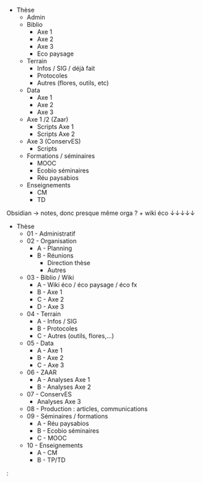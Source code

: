 
- Thèse
	- Admin
	- Biblio
		- Axe 1
		- Axe 2
		- Axe 3
		- Eco paysage
	- Terrain
		- Infos / SIG / déjà fait
		- Protocoles
		- Autres (flores, outils, etc)
	- Data
		- Axe 1
		- Axe 2
		- Axe 3
	- Axe 1 /2 (Zaar)
		- Scripts Axe 1
		- Scripts Axe 2
	- Axe 3 (ConservES)
		- Scripts
	- Formations / séminaires
		- MOOC
		- Ecobio séminaires 
		- Réu paysabios
	- Enseignements
		- CM
		- TD

Obsidian → notes, donc presque même orga ? + wiki éco ↓↓↓↓↓

- Thèse
	- 01 - Administratif
	- 02 - Organisation 
		- A - Planning
		- B - Réunions
			- Direction thèse
			- Autres
	- 03 - Biblio / Wiki
		- A - Wiki éco / éco paysage / éco fx
		- B - Axe 1
		- C - Axe 2
		- D - Axe 3
	- 04 - Terrain
		- A - Infos / SIG
		- B - Protocoles
		- C - Autres (outils, flores,...)
	- 05 - Data
		- A - Axe 1
		- B - Axe 2
		- C - Axe 3
	- 06 - ZAAR
		- A - Analyses Axe 1
		- B - Analyses Axe 2
	- 07 - ConservES
		- Analyses Axe 3
	- 08 - Production : articles, communications
	- 09 - Séminaires / formations
		- A - Réu paysabios
		- B - Ecobio séminaires
		- C - MOOC
	- 10 - Enseignements
		- A - CM
		- B - TP/TD


: